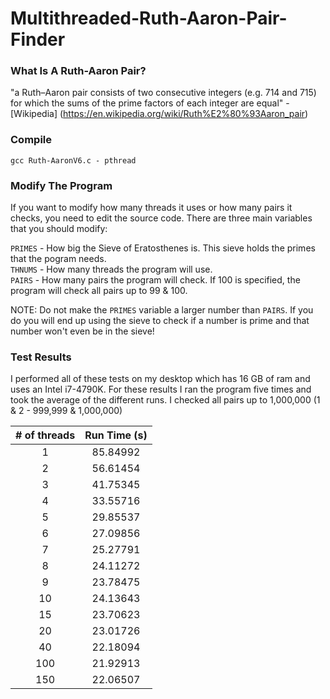 # Multithreaded-Ruth-Aaron-Pair-Finder

### What Is A Ruth-Aaron Pair?

"a Ruth–Aaron pair consists of two consecutive integers (e.g. 714 and 715) for which the sums of the prime factors of each integer are equal" - [Wikipedia] (https://en.wikipedia.org/wiki/Ruth%E2%80%93Aaron_pair)

### Compile

`gcc Ruth-AaronV6.c - pthread`

### Modify The Program
If you want to modify how many threads it uses or how many pairs it checks, you need to edit the source code.  There are three main variables that you should modify:

`PRIMES` - How big the Sieve of Eratosthenes is.  This sieve holds the primes that the pogram needs.  
`THNUMS` - How many threads the program will use.                                                      
`PAIRS` - How many pairs the program will check.  If 100 is specified, the program will check all pairs up to 99 & 100.
	
NOTE:  Do not make the `PRIMES` variable a larger number than `PAIRS`.  If you do you will end up using the sieve to check if a number is prime and that number won't even be in the sieve!

### Test Results

I performed all of these tests on my desktop which has 16 GB of ram and uses an Intel i7-4790K.  For these results I ran the program five times and took the average of the different runs.  I checked all pairs up to 1,000,000 (1 & 2 - 999,999 & 1,000,000)

| # of threads  | Run Time (s)  | 
|:-------------:|:-------------:|
| 1             | 85.84992 |
| 2             | 56.61454      |
| 3             | 41.75345      |
| 4             | 33.55716 |
| 5             | 29.85537      |
| 6             | 27.09856      |
| 7             | 25.27791 |
| 8             | 24.11272      |
| 9             | 23.78475      |
| 10            | 24.13643      |
| 15            | 23.70623      |
| 20            | 23.01726      |
| 40            | 22.18094      |
| 100           | 21.92913      |
| 150           | 22.06507      |
